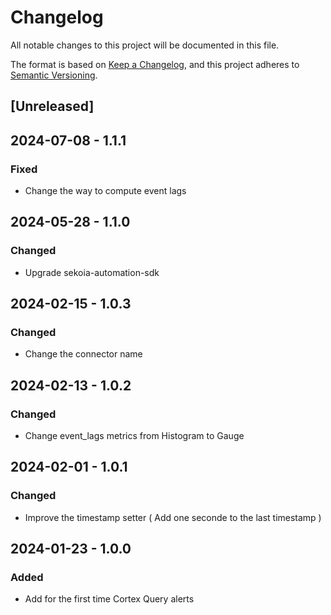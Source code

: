 # Changelog

All notable changes to this project will be documented in this file.

The format is based on [Keep a Changelog](https://keepachangelog.com/en/1.0.0/),
and this project adheres to [Semantic Versioning](https://semver.org/spec/v2.0.0.html).

## [Unreleased]

## 2024-07-08 - 1.1.1

### Fixed

- Change the way to compute event lags

## 2024-05-28 - 1.1.0

### Changed

- Upgrade sekoia-automation-sdk

## 2024-02-15 - 1.0.3

### Changed

- Change the connector name

## 2024-02-13 - 1.0.2

### Changed

- Change event_lags metrics from Histogram to Gauge

## 2024-02-01 - 1.0.1

### Changed

- Improve the timestamp setter ( Add one seconde to the last timestamp )

## 2024-01-23 - 1.0.0

### Added

- Add for the first time Cortex Query alerts
